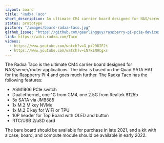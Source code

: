 ```yaml
---
layout: board
title: "Radxa Taco"
short_description: An ultimate CM4 carrier board designed for NAS/server/router applications.
status: prototype
picture: "/images/board-radxa-taco.jpg"
github_issue: "https://github.com/geerlingguy/raspberry-pi-pcie-devices/issues/268"
link: https://wiki.radxa.com/Taco
videos:
  - https://www.youtube.com/watch?v=G_px298IF2k
  - https://www.youtube.com/watch?v=iN7kiN9Cgxs
---
```

The Radxa Taco is the ultimate CM4 carrier board designed for NAS/server/router applications. The idea is based on the Quad SATA HAT for the Raspberry Pi 4 and goes much further. The Radxa Taco has the following features:

  - ASM1806 PCIe switch
  - Dual ethernet, one 1G from CM4, one 2.5G from Realtek 8125b
  - 5x SATA via JMB585
  - 1x M.2 M key NVMe
  - 1x M.2 E key for WiFi or TPU
  - 10P header for Top Board with OLED and button
  - RTC/USB 2/uSD card

The bare board should be available for purchase in late 2021, and a kit with a case, board, and compute module should be available in early 2022.
